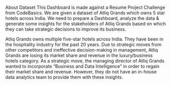 About Dataset
This Dashboard is made against a Resume Project Challenge from CodeBasics. 
We are given a dataset of Atliq Grands which owns 5 star hotels across India.
We need to prepare a Dashboard, analyze the data & generate some insights
for the stakeholders of Atliq Grands based on which they can take strategic decisions to improve its business.


Atliq Grands owns multiple five-star hotels across India. They have been in the hospitality industry for the past 20 years.
Due to strategic moves from other competitors and ineffective decision-making in management,
Atliq Grands are losing its market share and revenue in the luxury/business hotels category. 
As a strategic move, the managing director of Atliq Grands wanted to incorporate
“Business and Data Intelligence” in order to regain their market share and revenue.
However, they do not have an in-house data analytics team to provide them with these insights.
